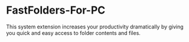 # FastFolders-For-PC
This system extension increases your productivity dramatically by giving you quick and easy access to folder contents and files.
